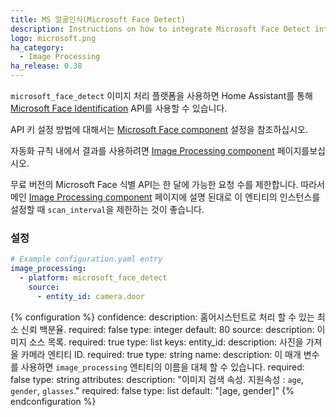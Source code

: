 ```yaml
---
title: MS 얼굴인식(Microsoft Face Detect)
description: Instructions on how to integrate Microsoft Face Detect into Home Assistant.
logo: microsoft.png
ha_category:
  - Image Processing
ha_release: 0.38
---
```


`microsoft_face_detect` 이미지 처리 플랫폼을 사용하면 Home Assistant를 통해 [Microsoft Face Identification](https://www.microsoft.com/cognitive-services/en-us/) API를 사용할 수 있습니다.

API 키 설정 방법에 대해서는 [Microsoft Face component](/integrations/microsoft_face/) 설정을 참조하십시오.

자동화 규칙 내에서 결과를 사용하려면 [Image Processing component](/integrations/image_processing/) 페이지를보십시오.

<div class='note'>

무료 버전의 Microsoft Face 식별 API는 한 달에 가능한 요청 수를 제한합니다. 따라서 메인 [Image Processing component](/integrations/image_processing/) 페이지에 설명 된대로 이 엔티티의 인스턴스를 설정할 때 `scan_interval`을 제한하는 것이 좋습니다.

</div>

### 설정

```yaml
# Example configuration.yaml entry
image_processing:
  - platform: microsoft_face_detect
    source:
      - entity_id: camera.door
```

{% configuration %}
confidence:
  description: 홈어시스턴트로 처리 할 수 있는 최소 신뢰 백분율.
  required: false
  type: integer
  default: 80
source:
  description: 이미지 소스 목록.
  required: true
  type: list
  keys:
    entity_id:
      description: 사진을 가져올 카메라 엔티티 ID.
      required: true
      type: string
    name:
      description: 이 매개 변수를 사용하면 `image_processing` 엔티티의 이름을 대체 할 수 있습니다.
      required: false
      type: string
attributes:
  description: "이미지 검색 속성. 지원속성 : `age`, `gender`, `glasses`."
  required: false
  type: list
  default: "[age, gender]"
{% endconfiguration %}
